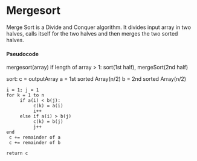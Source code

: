 # Mergesort

Merge Sort is a Divide and Conquer algorithm. It divides input array in two halves, calls itself for the two halves and then merges the two sorted halves.


#### Pseudocode

mergesort(array)
    if length of array > 1:
         sort(1st half), mergeSort(2nd half)


 sort:
    c = outputArray a = 1st sorted Array(n/2) b = 2nd sorted Array(n/2)

    i = 1; j = 1
    for k = 1 to n
         if a(i) < b(j):
              c(k) = a(i)
              i++
         else if a(i) > b(j)
              c(k) = b(j)
              j++
    end
     c += remainder of a
     c += remainder of b

    return c